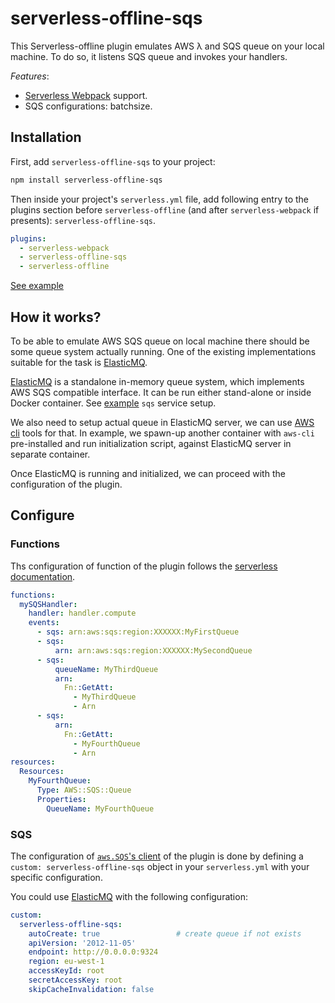 # serverless-offline-sqs

This Serverless-offline plugin emulates AWS λ and SQS queue on your local machine. To do so, it listens SQS queue and invokes your handlers.

_Features_:

- [Serverless Webpack](https://github.com/serverless-heaven/serverless-webpack/) support.
- SQS configurations: batchsize.

## Installation

First, add `serverless-offline-sqs` to your project:

```sh
npm install serverless-offline-sqs
```

Then inside your project's `serverless.yml` file, add following entry to the plugins section before `serverless-offline` (and after `serverless-webpack` if presents): `serverless-offline-sqs`.

```yml
plugins:
  - serverless-webpack
  - serverless-offline-sqs
  - serverless-offline
```

[See example](../serverless-offline-sqs-integration/README.md)

## How it works?

To be able to emulate AWS SQS queue on local machine there should be some queue system actually running. One of the existing implementations suitable for the task is [ElasticMQ](https://github.com/adamw/elasticmq).

[ElasticMQ](https://github.com/adamw/elasticmq) is a standalone in-memory queue system, which implements AWS SQS compatible interface. It can be run either stand-alone or inside Docker container. See [example](../serverless-offline-sqs-integration/docker-compose.yml) `sqs` service setup.

We also need to setup actual queue in ElasticMQ server, we can use [AWS cli](https://aws.amazon.com/cli/) tools for that. In example, we spawn-up another container with `aws-cli` pre-installed and run initialization script, against ElasticMQ server in separate container.

Once ElasticMQ is running and initialized, we can proceed with the configuration of the plugin.

## Configure

### Functions

Ths configuration of function of the plugin follows the [serverless documentation](https://serverless.com/framework/docs/providers/aws/events/sqs/).

```yml
functions:
  mySQSHandler:
    handler: handler.compute
    events:
      - sqs: arn:aws:sqs:region:XXXXXX:MyFirstQueue
      - sqs:
          arn: arn:aws:sqs:region:XXXXXX:MySecondQueue
      - sqs:
          queueName: MyThirdQueue
          arn:
            Fn::GetAtt:
              - MyThirdQueue
              - Arn
      - sqs:
          arn:
            Fn::GetAtt:
              - MyFourthQueue
              - Arn
resources:
  Resources:
    MyFourthQueue:
      Type: AWS::SQS::Queue
      Properties:
        QueueName: MyFourthQueue
```

### SQS

The configuration of [`aws.SQS`'s client](https://docs.aws.amazon.com/AWSJavaScriptSDK/latest/AWS/SQS.html#constructor-property) of the plugin is done by defining a `custom: serverless-offline-sqs` object in your `serverless.yml` with your specific configuration.

You could use [ElasticMQ](https://github.com/adamw/elasticmq) with the following configuration:

```yml
custom:
  serverless-offline-sqs:
    autoCreate: true                 # create queue if not exists
    apiVersion: '2012-11-05'
    endpoint: http://0.0.0.0:9324
    region: eu-west-1
    accessKeyId: root
    secretAccessKey: root
    skipCacheInvalidation: false
```
